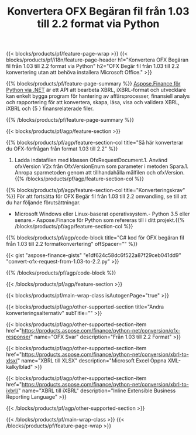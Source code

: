 ﻿---
title: Konvertera OFX Begäran fil från 1.03 till 2.2 format via Python
description: Exempelkod för OFX begäran fil från 1.03 till 2.2 Python konvertering. Använd API exempelkod för batch-OFX-begäran omvandling inom Python-baserade applikationer. 
url: /sv/python-net/conversion/ofx-request/
family: finance
platformtag: python
feature: conversion
informat: OFX Request 1.03
outformat: OFX Request 2.2
otherformats: OFX Response
---
{{< blocks/products/pf/feature-page-wrap >}}
{{< blocks/products/pf/i18n/feature-page-header h1="Konvertera OFX Begäran fil från 1.03 till 2.2 format via Python" h2="OFX Begär fil från 1.03 till 2.2 konvertering utan att behöva installera Microsoft Office." >}}

{{% blocks/products/pf/feature-page-summary %}}
[Aspose.Finance för Python via .NET](https://products.aspose.com/finance/python-net/) är ett API att bearbeta XBRL, iXBRL-format och utvecklare kan enkelt bygga program för hantering av affärsprocesser, finansiell analys och rapportering för att konvertera, skapa, läsa, visa och validera XBRL, iXBRL och {5 } finansrelaterade filer. 

{{% /blocks/products/pf/feature-page-summary %}}

{{< blocks/products/pf/agp/feature-section >}}

{{% blocks/products/pf/agp/feature-section-col title="Så här konverterar du OFX-förfrågan från format 1.03 till 2.2" %}}
1. Ladda indatafilen med klassen OfxRequestDocument.1. Använd ofxVersion V2x från OfxVersionEnum som parameter i metoden Spara.1. Anropa sparmetoden genom att tillhandahålla målfilen och ofxVersion.
{{% /blocks/products/pf/agp/feature-section-col %}}

{{% blocks/products/pf/agp/feature-section-col title="Konverteringskrav" %}}
För att fortsätta för OFX Begär fil från 1.03 till 2.2 omvandling, se till att du har följande förutsättningar. 
- Microsoft Windows eller Linux-baserat operativsystem.- Python 3.5 eller senare.- Aspose.Finance för Python som refereras till i ditt projekt.{{% /blocks/products/pf/agp/feature-section-col %}}

{{% blocks/products/pf/agp/code-block title="C# kod för OFX begäran fil från 1.03 till 2.2 formatkonvertering" offSpacer="" %}}

{{< gist "aspose-finance-gists" "e1df624c58dc6f522a87f29ceb041dd9" "convert-ofx-request-from-1.03-to-2.2.py" >}}

{{% /blocks/products/pf/agp/code-block %}}

{{< /blocks/products/pf/agp/feature-section >}}

{{< blocks/products/pf/main-wrap-class isAutogenPage="true" >}}

{{< blocks/products/pf/agp/other-supported-section title="Andra konverteringsalternativ" subTitle="" >}}

{{< blocks/products/pf/agp/other-supported-section-item href="https://products.aspose.com/finance/python-net/conversion/ofx-response/" name="OFX Svar" description="Från 1.03 till 2.2 Format" >}}

{{< blocks/products/pf/agp/other-supported-section-item href="https://products.aspose.com/finance/python-net/conversion/xbrl-to-xlsx/" name="XBRL till XLSX" description="Microsoft Excel Öppna XML-kalkylblad" >}}

{{< blocks/products/pf/agp/other-supported-section-item href="https://products.aspose.com/finance/python-net/conversion/xbrl-to-ixbrl/" name="XBRL till iXBRL" description="Inline Extensible Business Reporting Language" >}}

{{< /blocks/products/pf/agp/other-supported-section >}}

{{< /blocks/products/pf/main-wrap-class >}}
{{< /blocks/products/pf/feature-page-wrap >}}